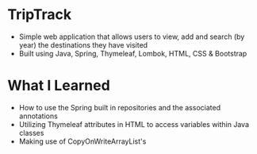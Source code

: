 # TripTrack

* Simple web application that allows users to view, add and search (by year) the destinations they have visited
* Built using Java, Spring, Thymeleaf, Lombok, HTML, CSS & Bootstrap

# What I Learned

* How to use the Spring built in repositories and the associated annotations
* Utilizing Thymeleaf attributes in HTML to access variables within Java classes
* Making use of CopyOnWriteArrayList's
